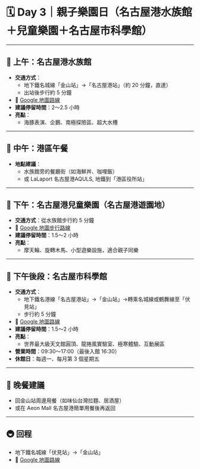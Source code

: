 
# 🗓 Day 3｜親子樂園日（名古屋港水族館＋兒童樂園＋名古屋市科學館）

---

## 🐬 上午：名古屋港水族館

- **交通方式**：
  - 地下鐵名城線「金山站」→「名古屋港站」（約 20 分鐘，直達）
  - 出站後步行約 5 分鐘
- 🔗 [Google 地圖路線](https://www.google.com/maps/dir/金山駅,+日本愛知縣名古屋市中區/名古屋港水族館,+港町1丁目3,+名古屋市港區,+愛知縣,+日本)
- **建議停留時間**：2～2.5 小時
- **亮點**：
  - 海豚表演、企鵝、南極探險區、超大水槽

---

## 🍱 中午：港區午餐

- **地點建議**：
  - 水族館旁的餐廳街（如海鮮丼、咖哩飯）
  - 或 LaLaport 名古屋港AQULS, 地鐵到「港區役所站」

---

## 🎠 下午：名古屋港兒童樂園（名古屋港遊園地）

- **交通方式**：從水族館步行約 5 分鐘
- 🔗 [Google 地圖步行路線](https://www.google.com/maps/dir/名古屋港水族館,+港町1丁目3,+名古屋市港區,+愛知縣,+日本/名古屋港シートレインランド,+日本,+〒455-0034+愛知県名古屋市港区西倉町1-51)
- **建議停留時間**：1.5～2 小時
- **亮點**：
  - 摩天輪、旋轉木馬、小型遊樂設施，適合親子同樂

---

## 🧪 下午後段：名古屋市科學館

- **交通方式**：
  - 地下鐵名港線「名古屋港站」→「金山站」→轉乘名城線或鶴舞線至「伏見站」
  - 步行約 5 分鐘
- 🔗 [Google 地圖路線](https://www.google.com/maps/dir/名古屋港駅,+名古屋/名古屋市科学館)
- **建議停留時間**：1.5～2 小時
- **亮點**：
  - 世界最大級天文館圓頂、龍捲風實驗室、極寒體驗、互動展區
- **營業時間**：09:30～17:00（最後入館 16:30）
- **休館日**：每週一、每月第 3 個星期五

---

## 🍜 晚餐建議

- 回金山站周邊用餐（如味仙台灣拉麵、居酒屋）
- 或在 Aeon Mall 名古屋港簡單用餐後再返回

---

## 🚇 回程

- 地下鐵名城線「伏見站」→「金山站」
- 🔗 [Google 地圖路線](https://www.google.com/maps/dir/名古屋市科学館,+名古屋/金山駅,+名古屋)
